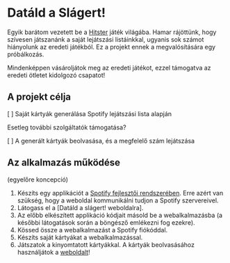 # Datáld a Slágert!

Egyik barátom vezetett be a [Hitster](https://hitstergame.com/) játék világába.
Hamar rájöttünk, hogy szívesen játszanánk a saját lejátszási listáinkkal, ugyanis sok számot hiányolunk az eredeti játékból.
Ez a projekt ennek a megvalósítására egy próbálkozás.

Mindenképpen vásároljátok meg az eredeti játékot, ezzel támogatva az eredeti ötletet kidolgozó csapatot!

## A projekt célja

[ ] Saját kártyák generálása Spotify lejátszási lista alapján

   Esetleg további szolgáltatók támogatása?

[ ] A generált kártyák beolvasása, és a megfelelő szám lejátszása

## Az alkalmazás működése

(egyelőre koncepció)

1. Készíts egy applikációt a [Spotify fejlesztői rendszerében](https://developer.spotify.com/).
   Erre azért van szükség, hogy a weboldal kommunikálni tudjon a Spotify szervereivel.
2. Látogass el a [Datáld a slágert! weboldalra].
3. Az előbb elkészített applikáció kódjait másold be a webalkalmazásba (a későbbi látogatások során a böngésző emlékezni fog ezekre).
4. Kössed össze a webalkalmazást a Spotify fiókóddal.
5. Készíts saját kártyákat a webalkalmazással.
6. Játszatok a kinyomtatott kártyákkal.
   A kártyák beolvasásához használjátok a [weboldalt](https://hegearon.github.io/datald-a-slagert/)!
